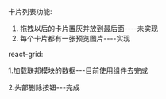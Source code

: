 卡片列表功能:

1.  拖拽以后的卡片置灰并放到最后面----未实现
2.  每个卡片都有一张预览图片----实现

react-grid:

1.加载联邦模块的数据---目前使用组件去完成

2.头部删除按钮---完成
